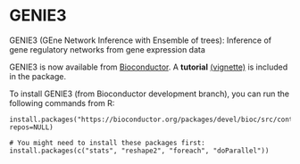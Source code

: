 # GENIE3
GENIE3 (GEne Network Inference with Ensemble of trees): Inference of gene regulatory networks from gene expression data

GENIE3 is now available from [Bioconductor](https://bioconductor.org/packages/devel/bioc/html/GENIE3.html). A **tutorial** [(vignette)](https://bioconductor.org/packages/devel/bioc/vignettes/GENIE3/inst/doc/GENIE3.html) is included in the package.


To install GENIE3 (from Bioconductor development branch), you can run the following commands from R:
```
install.packages("https://bioconductor.org/packages/devel/bioc/src/contrib/GENIE3_0.99.7.tar.gz", repos=NULL)

# You might need to install these packages first:
install.packages(c("stats", "reshape2", "foreach", "doParallel"))
```


